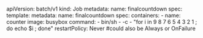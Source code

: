 

apiVersion: batch/v1
kind: Job
metadata:
  name: finalcountdown
spec:
  template:
    metadata:
      name: finalcountdown
    spec:
      containers:
      - name: counter
        image: busybox
        command:
         - bin/sh
         - -c
         - "for i in 9 8 7 6 5 4 3 2 1 ; do echo $i ; done"
      restartPolicy: Never #could also be Always or OnFailure